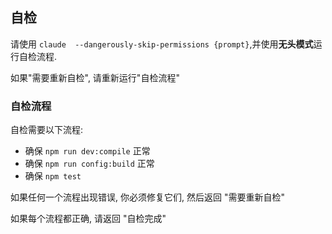 ## 自检


请使用 `claude  --dangerously-skip-permissions {prompt}`,并使用**无头模式**运行自检流程.

如果"需要重新自检", 请重新运行"自检流程"

### 自检流程

自检需要以下流程:

- 确保 `npm run dev:compile` 正常
- 确保 `npm run config:build` 正常
- 确保 `npm test` 

如果任何一个流程出现错误, 你必须修复它们, 然后返回 "需要重新自检"

如果每个流程都正确, 请返回 "自检完成"
